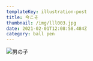 ```yaml
---
templateKey: illustration-post
title: 今こそ
thumbnail: /img/lll003.jpg
date: 2021-02-01T12:08:58.484Z
category: ball pen
---
```

![男の子](/img/lll003.jpg "今こそ")
